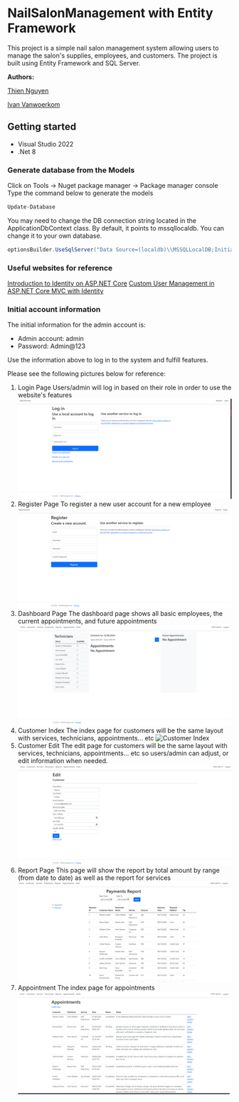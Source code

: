 # NailSalonManagement with Entity Framework

This project is a simple nail salon management system allowing users to manage the salon's supplies, employees, and customers. 
The project is built using Entity Framework and SQL Server.

**Authors:**

[Thien Nguyen](https://github.com/bluestar7589)

[Ivan Vanwoerkom](https://github.com/ScottProgrammer88)


## Getting started

- Visual Studio 2022
- .Net 8

### Generate database from the Models

Click on Tools -> Nuget package manager -> Package manager console
Type the command below to generate the models
```csharp
Update-Database
```

You may need to change the DB connection string located in the ApplicationDbContext class.
By default, it points to mssqllocaldb. You can change it to your own database.
```csharp
optionsBuilder.UseSqlServer("Data Source=(localdb)\\MSSQLLocalDB;Initial Catalog=NailSalon");
```

### Useful websites for reference
[Introduction to Identity on ASP.NET Core](https://learn.microsoft.com/en-us/aspnet/core/security/authentication/identity?view=aspnetcore-8.0&tabs=visual-studio)
[Custom User Management in ASP.NET Core MVC with Identity](https://codewithmukesh.com/blog/user-management-in-aspnet-core-mvc/)

### Initial account information
The initial information for the admin account is:
- Admin account: admin
- Password: Admin@123

Use the information above to log in to the system and fulfill features.


Please see the following pictures below for reference:
1. Login Page
Users/admin will log in based on their role in order to use the website's features
![Login Page](Pics/LoginPage.png)
2. Register Page
To register a new user account for a new employee
![Register Page](Pics/RegisterPage.png)
3. Dashboard Page
The dashboard page shows all basic employees, the current appointments, and future appointments
![Dashboard](Pics/Dashboard.png)
4. Customer Index
The index page for customers will be the same layout with services, technicians, appointments... etc
![Customer Index](Pics/CustomerPage)
5. Customer Edit
The edit page for customers will be the same layout with services, technicians, appointments... etc so users/admin can adjust, or edit information when needed.
![Customer Edit](Pics/CustomerEdit.png)
6. Report Page
This page will show the report by total amount by range (from date to date) as well as the report for services
![Report Page](Pics/ReportPage.png)
7. Appointment
The index page for appointments
![Appointment Page](Pics/AppointmentPage.png)

